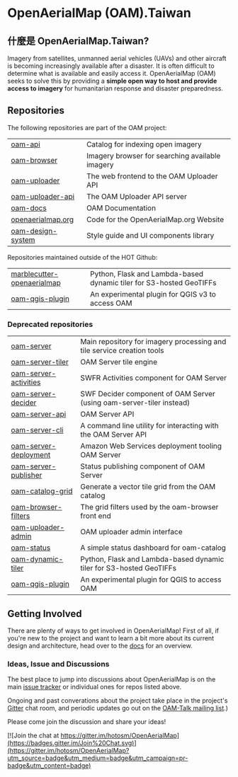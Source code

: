 OpenAerialMap (OAM).Taiwan
===

## 什麼是 OpenAerialMap.Taiwan?
Imagery from satellites, unmanned aerial vehicles (UAVs) and other aircraft is becoming increasingly available after a disaster. It is often difficult to determine what is available and easily access it. OpenAerialMap (OAM) seeks to solve this by providing a **simple open way to host and provide access to imagery** for humanitarian response and disaster preparedness.

## Repositories 

The following repositories are part of the OAM project:

| | |
| --- | --- |
| [oam-api](https://github.com/hotosm/oam-api) | Catalog for indexing open imagery | 
| [oam-browser](https://github.com/hotosm/oam-browser) | Imagery browser for searching available imagery |
| [oam-uploader](https://github.com/hotosm/oam-uploader) | The web frontend to the OAM Uploader API |
| [oam-uploader-api](https://github.com/hotosm/oam-uploader-api) | The OAM Uploader API server |
| [oam-docs](https://github.com/hotosm/oam-docs) | OAM Documentation |
| [openaerialmap.org](https://github.com/hotosm/openaerialmap.org) | Code for the OpenAerialMap.org Website |
| [oam-design-system](https://github.com/hotosm/oam-design-system) | Style guide and UI components library |


Repositories maintained outside of the HOT Github:

| | |
| --- | --- |
| [marblecutter-openaerialmap](https://github.com/mojodna/marblecutter-openaerialmap) | Python, Flask and Lambda-based dynamic tiler for S3-hosted GeoTIFFs |
| [oam-qgis-plugin](https://github.com/yojiyojiyoji/oam_qgis3_express) | An experimental plugin for QGIS v3 to access OAM |


### Deprecated repositories

| | |
| --- | --- |
| [oam-server](https://github.com/hotosm/oam-server) | Main repository for imagery processing and tile service creation tools |
| [oam-server-tiler](https://github.com/hotosm/oam-server-tiler) | OAM Server tile engine |
| [oam-server-activities](https://github.com/hotosm/oam-server-activities) | SWFR Activities component for OAM Server |
| [oam-server-decider](https://github.com/hotosm/oam-server-decider) | SWF Decider component of OAM Server (using oam-server-tiler instead) |
| [oam-server-api](https://github.com/hotosm/oam-server-api) | OAM Server API |
| [oam-server-cli](https://github.com/hotosm/oam-server-cli) | A command line utility for interacting with the OAM Server API |
| [oam-server-deployment](https://github.com/hotosm/oam-server-deployment) | Amazon Web Services deployment tooling OAM Server |
| [oam-server-publisher](https://github.com/hotosm/oam-server-publisher) | Status publishing component of OAM Server |
| [oam-catalog-grid](https://github.com/hotosm/oam-catalog-grid) | Generate a vector tile grid from the OAM catalog |
| [oam-browser-filters](https://github.com/hotosm/oam-browser-filters) | The grid filters used by the oam-browser front end |
| [oam-uploader-admin](https://github.com/hotosm/oam-uploader-admin) | OAM uploader admin interface |
| [oam-status](https://github.com/hotosm/oam-status) | A simple status dashboard for oam-catalog |
| [oam-dynamic-tiler](https://github.com/hotosm/oam-dynamic-tiler) | Python, Flask and Lambda-based dynamic tiler for S3-hosted GeoTIFFs
| [oam-qgis-plugin](https://github.com/hotosm/oam-qgis-plugin) | An experimental plugin for QGIS to access OAM |

## Getting Involved

There are plenty of ways to get involved in OpenAerialMap! First of all, if
you're new to the project and want to learn a bit more about its current
design and architecture, head over to the
[docs](http://docs.openaerialmap.org/) for an overview.

### Ideas, Issue and Discussions

The best place to jump into discussions about OpenAerialMap is on the main [issue
tracker](https://github.com/hotosm/OpenAerialMap/issues) or individual ones for repos listed above.

Ongoing and past converations about the project take place in the project's
[Gitter](https://gitter.im/hotosm/OpenAerialMap?) chat room, and periodic
updates go out on the [OAM-Talk mailing
list](https://groups.google.com/a/hotosm.org/forum/#!forum/openaerialmap).)

Please come join the discussion and share your ideas!

[![Join the chat at https://gitter.im/hotosm/OpenAerialMap](https://badges.gitter.im/Join%20Chat.svg)](https://gitter.im/hotosm/OpenAerialMap?utm_source=badge&utm_medium=badge&utm_campaign=pr-badge&utm_content=badge)  
